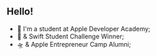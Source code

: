

##  Hello!

- 🍎 I'm a student at Apple Developer Academy;
- 🏅 & Swift Student Challenge Winner;
- 🛸 & Apple Entrepreneur Camp Alumni;
    
  
